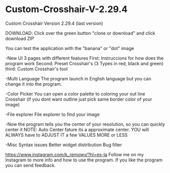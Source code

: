# Custom-Crosshair-V-2.29.4
Custom Crosshair Version 2.29.4 (last version)

DOWNLOAD: Click over the green button "clone or download" and click download ZIP

You can test the application with the "banana" or "dot" image

-New UI
  3 pages with different features
    First:  Instruccions for how does the program work
    Second: Preset Crosshair's (3 Types in red, black and green)
    third:  Custom Crosshair's tool
    
-Multi Language
  The program launch in English language but you can change it into the program.
  
-Color Picker
  You can open a color palette to coloring your out line Crosshair (if you dont want outline just pick same         border color of your image) 
  
-File explorer
  File explorer to find your image 
  
-Now the program tells you the center of your resolution, so you can quickly center it 
  NOTE: Auto Center fature its a approximate center. 
  YOU will ALWAYS have to ADJUST IT a few VALUES MORE or LESS
  
-Misc
  Syntax issues
  Better widget distribution
  Bug filter
  

https://www.instagram.com/k_remowy/?hl=es-la Follow me on my Instagram to more info and how to use the program. If you like the program you can send feedback.  
